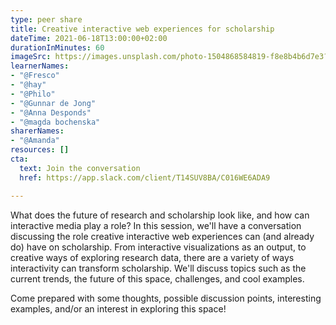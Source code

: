 ```yaml
---
type: peer share
title: Creative interactive web experiences for scholarship
dateTime: 2021-06-18T13:00:00+02:00
durationInMinutes: 60
imageSrc: https://images.unsplash.com/photo-1504868584819-f8e8b4b6d7e3?ixlib=rb-1.2.1&ixid=MnwxMjA3fDB8MHxwaG90by1wYWdlfHx8fGVufDB8fHx8&auto=format&fit=crop&w=1955&q=80
learnerNames:
- "@Fresco"
- "@hay"
- "@Philo"
- "@Gunnar de Jong"
- "@Anna Desponds"
- "@magda bochenska"
sharerNames:
- "@Amanda"
resources: []
cta:
  text: Join the conversation
  href: https://app.slack.com/client/T14SUV8BA/C016WE6ADA9

---
```

What does the future of research and scholarship look like, and how can interactive media play a role? In this session, we'll have a conversation discussing the role creative interactive web experiences can (and already do) have on scholarship. From interactive visualizations as an output, to creative ways of exploring research data, there are a variety of ways interactivity can transform scholarship. We'll discuss topics such as the current trends, the future of this space, challenges, and cool examples.

Come prepared with some thoughts, possible discussion points, interesting examples, and/or an interest in exploring this space!